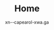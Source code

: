 ---
layout: blog
title: Home
description:
keywords: streams, deportes, online, eliminatorias sudamericanas, rusia 2018, seleccion, seleccion uruguaya, peñarol, club atletico peñarol.
author: xn--capearol-xwa.ga
---